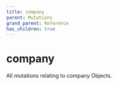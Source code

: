 ```yaml
---
title: company
parent: Mutations
grand_parent: Reference
has_children: true
---
```


# company

All mutations relating to company Objects.

